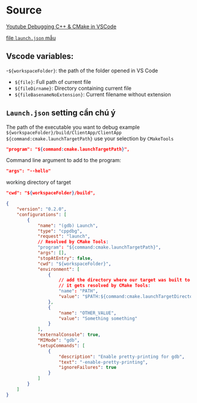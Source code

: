

# Source
[Youtube Debugging C++ & CMake in VSCode](https://youtu.be/Qng2RW_bjS8)

[file `launch.json` mẫu](https://vector-of-bool.github.io/docs/vscode-cmake-tools/debugging.html#debugging-with-cmake-tools-and-launch-json)

## Vscode variables:
-`${workspaceFolder}`: the path of the folder opened in VS Code
- `${file}`: Full path of current file
- `${fileDirname}`: Directory containing current file
- `${fileBasenameNoExtension}`: Current filename without extension

## `Launch.json` setting cần chú ý
The path of the executable you want to debug example `${workspaceFolder}/build/ClientApp/ClientApp`
`${command:cmake.launchTargetPath}` use your selection by `CMakeTools`
```json
"program": "${command:cmake.launchTargetPath}",
```

Command line argument to add to the program: 
```json
"args": "--hello"
```
working directory of target
```json
"cwd": "${workspaceFolder}/build",
```


```json
{
    "version": "0.2.0",
    "configurations": [
        {
            "name": "(gdb) Launch",
            "type": "cppdbg",
            "request": "launch",
            // Resolved by CMake Tools:
            "program": "${command:cmake.launchTargetPath}",
            "args": [],
            "stopAtEntry": false,
            "cwd": "${workspaceFolder}",
            "environment": [
                {
                    // add the directory where our target was built to the PATHs
                    // it gets resolved by CMake Tools:
                    "name": "PATH",
                    "value": "$PATH:${command:cmake.launchTargetDirectory}"
                },
                {
                    "name": "OTHER_VALUE",
                    "value": "Something something"
                }
            ],
            "externalConsole": true,
            "MIMode": "gdb",
            "setupCommands": [
                {
                    "description": "Enable pretty-printing for gdb",
                    "text": "-enable-pretty-printing",
                    "ignoreFailures": true
                }
            ]
        }
    ]
}
```